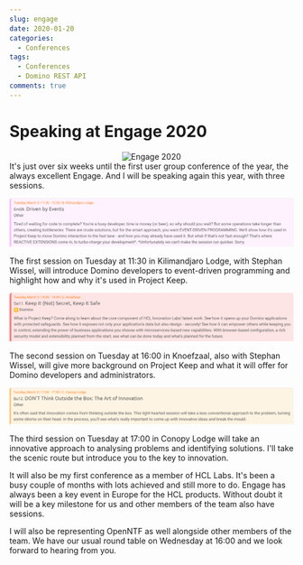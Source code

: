 ```yaml
---
slug: engage
date: 2020-01-20
categories:
  - Conferences
tags: 
  - Conferences
  - Domino REST API
comments: true
---
```

# Speaking at Engage 2020

<div style="text-align:center"><img src="https://engage.ug/engage2.nsf/Pages/Images2020/$file/Presenting.png" alt="Engage 2020"/></div>
It's just over six weeks until the first user group conference of the year, the always excellent Engage. And I will be speaking again this year, with three sessions.

<!-- more -->

![Driven by Events](../../images/post-images/engage-1.png)

The first session on Tuesday at 11:30 in Kilimandjaro Lodge, with Stephan Wissel, will introduce Domino developers to event-driven programming and highlight how and why it's used in Project Keep.

![Keep it (Not) Secret](../../images/post-images/engage-2.png)

The second session on Tuesday at 16:00 in Knoefzaal, also with Stephan Wissel, will give more background on Project Keep and what it will offer for Domino developers and administrators.

![Don't Think Outside the Box](../../images/post-images/engage-3.png)

The third session on Tuesday at 17:00 in Conopy Lodge will take an innovative approach to analysing problems and identifying solutions. I'll take the scenic route but introduce you to the key to innovation.

It will also be my first conference as a member of HCL Labs. It's been a busy couple of months with lots achieved and still more to do. Engage has always been a key event in Europe for the HCL products. Without doubt it will be a key milestone for us and other members of the team also have sessions.

I will also be representing OpenNTF as well alongside other members of the team. We have our usual round table on Wednesday at 16:00 and we look forward to hearing from you.